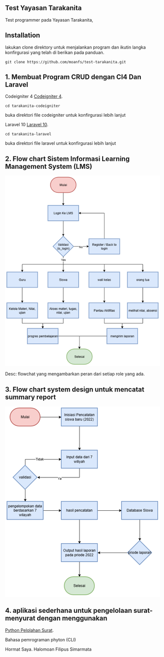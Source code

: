 ## Test Yayasan Tarakanita

Test programmer pada Yayasan Tarakanita,

## Installation

lakukan clone direktory untuk menjalankan program dan ikutin langka konfirgurasi yang telah di berikan pada panduan.

```
git clone https://github.com/moanfs/test-tarakanita.git

```

## 1. Membuat Program CRUD dengan CI4 Dan Laravel

Codeigniter 4
[Codeigniter 4](https://github.com/moanfs/test-tarakanita/tree/main/tarakanita-codeigniter).

```
cd tarakanita-codeigniter

```

buka direktori file codeigniter untuk konfirgurasi lebih lanjut

Laravel 10
[Laravel 10](https://github.com/moanfs/test-tarakanita/tree/main/tarakanita-laravel10).

```
cd tarakanita-laravel

```

buka direktori file laravel untuk konfirgurasi lebih lanjut

## 2. Flow chart Sistem Informasi Learning Management System (LMS)

![ss](https://github.com/moanfs/test-tarakanita/blob/main/image/flowchart_lms.png)

Desc: flowchat yang mengambarkan peran dari setiap role yang ada.

## 3. Flow chart system design untuk mencatat summary report

![ss](https://github.com/moanfs/test-tarakanita/blob/main/image/flowchart_report-siswa-baru.drawio.png)

## 4. aplikasi sederhana untuk pengelolaan surat-menyurat dengan menggunakan

[Python Pelolahan Surat](https://github.com/moanfs/test-tarakanita/tree/main/pengelolahan_surat_python).

Bahasa pemrograman phyton (CLI)

Hormat Saya.
Halomoan Filipus Simarmata
